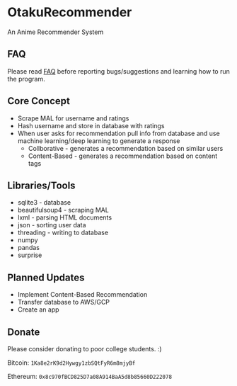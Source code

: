 # OtakuRecommender

An Anime Recommender System

## FAQ

Please read [FAQ](faq.md) before reporting bugs/suggestions and learning how to run the program.

## Core Concept

- Scrape MAL for username and ratings
- Hash username and store in database with ratings
- When user asks for recommendation pull info from database and use machine learning/deep learning to generate a response
  - Collborative - generates a recommendation based on similar users
  - Content-Based - generates a recommendation based on content tags

## Libraries/Tools

- sqlite3 - database
- beautifulsoup4 - scraping MAL
- lxml - parsing HTML documents
- json - sorting user data
- threading - writing to database
- numpy
- pandas
- surprise

## Planned Updates

- Implement Content-Based Recommendation
- Transfer database to AWS/GCP
- Create an app

## Donate

Please consider donating to poor college students. :)

Bitcoin: `1Ka8e2rK9d2Hywgy1zbSQtFyR6m8mjyBf`

Ethereum: `0x8c970fBCD825D7a08A914BaA5d8b85660D222078`
